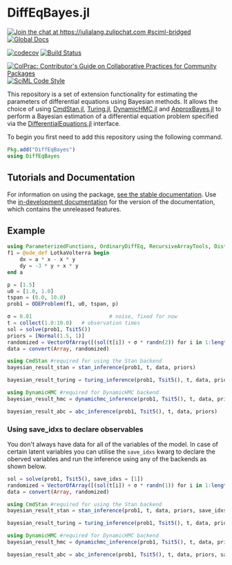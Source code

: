 # DiffEqBayes.jl

[![Join the chat at https://julialang.zulipchat.com #sciml-bridged](https://img.shields.io/static/v1?label=Zulip&message=chat&color=9558b2&labelColor=389826)](https://julialang.zulipchat.com/#narrow/stream/279055-sciml-bridged)
[![Global Docs](https://img.shields.io/badge/docs-SciML-blue.svg)](https://docs.sciml.ai/DiffEqBayes/stable/)

[![codecov](https://codecov.io/gh/SciML/DiffEqBayes.jl/branch/master/graph/badge.svg)](https://codecov.io/gh/SciML/DiffEqBayes.jl)
[![Build Status](https://github.com/SciML/DiffEqBayes.jl/workflows/CI/badge.svg)](https://github.com/SciML/DiffEqBayes.jl/actions?query=workflow%3ACI)

[![ColPrac: Contributor's Guide on Collaborative Practices for Community Packages](https://img.shields.io/badge/ColPrac-Contributor%27s%20Guide-blueviolet)](https://github.com/SciML/ColPrac)
[![SciML Code Style](https://img.shields.io/static/v1?label=code%20style&message=SciML&color=9558b2&labelColor=389826)](https://github.com/SciML/SciMLStyle)

This repository is a set of extension functionality for estimating the parameters of differential equations using Bayesian methods. It allows the choice of using [CmdStan.jl](https://stanjulia.github.io/CmdStan.jl/stable/), [Turing.jl](https://turing.ml/stable/docs/using-turing/), [DynamicHMC.jl](https://www.tamaspapp.eu/DynamicHMC.jl/stable/) and [ApproxBayes.jl](https://github.com/marcjwilliams1/ApproxBayes.jl) to perform a Bayesian estimation of a differential equation problem specified via the [DifferentialEquations.jl](https://docs.sciml.ai/DiffEqDocs/stable/) interface.

To begin you first need to add this repository using the following command.

```julia
Pkg.add("DiffEqBayes")
using DiffEqBayes
```

## Tutorials and Documentation

For information on using the package,
[see the stable documentation](https://docs.sciml.ai/DiffEqBayes/stable/). Use the
[in-development documentation](https://docs.sciml.ai/DiffEqBayes/dev/) for the version of
the documentation, which contains the unreleased features.

## Example

```julia
using ParameterizedFunctions, OrdinaryDiffEq, RecursiveArrayTools, Distributions
f1 = @ode_def LotkaVolterra begin
    dx = a * x - x * y
    dy = -3 * y + x * y
end a

p = [1.5]
u0 = [1.0, 1.0]
tspan = (0.0, 10.0)
prob1 = ODEProblem(f1, u0, tspan, p)

σ = 0.01                         # noise, fixed for now
t = collect(1.0:10.0)   # observation times
sol = solve(prob1, Tsit5())
priors = [Normal(1.5, 1)]
randomized = VectorOfArray([(sol(t[i]) + σ * randn(2)) for i in 1:length(t)])
data = convert(Array, randomized)

using CmdStan #required for using the Stan backend
bayesian_result_stan = stan_inference(prob1, t, data, priors)

bayesian_result_turing = turing_inference(prob1, Tsit5(), t, data, priors)

using DynamicHMC #required for DynamicHMC backend
bayesian_result_hmc = dynamichmc_inference(prob1, Tsit5(), t, data, priors)

bayesian_result_abc = abc_inference(prob1, Tsit5(), t, data, priors)
```

### Using save_idxs to declare observables

You don't always have data for all of the variables of the model. In case of certain latent variables
you can utilise the `save_idxs` kwarg to declare the oberved variables and run the inference using any
of the backends as shown below.

```julia
sol = solve(prob1, Tsit5(), save_idxs = [1])
randomized = VectorOfArray([(sol(t[i]) + σ * randn(1)) for i in 1:length(t)])
data = convert(Array, randomized)

using CmdStan #required for using the Stan backend
bayesian_result_stan = stan_inference(prob1, t, data, priors, save_idxs = [1])

bayesian_result_turing = turing_inference(prob1, Tsit5(), t, data, priors, save_idxs = [1])

using DynamicHMC #required for DynamicHMC backend
bayesian_result_hmc = dynamichmc_inference(prob1, Tsit5(), t, data, priors, save_idxs = [1])

bayesian_result_abc = abc_inference(prob1, Tsit5(), t, data, priors, save_idxs = [1])
```
